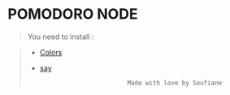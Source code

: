 # POMODORO NODE 
>You need to install : 

>* [Colors](https://www.npmjs.com/package/colors)
>* [say](https://www.npmjs.com/package/say)  
>
>
> 
> 
> 
>                               Made with love by Soufiane
